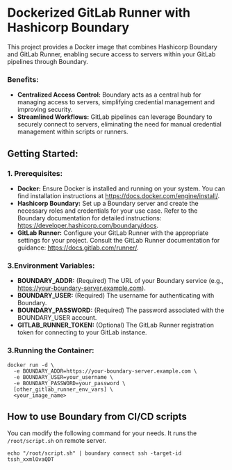 # Dockerized GitLab Runner with Hashicorp Boundary

This project provides a Docker image that combines Hashicorp Boundary and GitLab Runner, enabling secure access to servers within your GitLab pipelines through Boundary.

### Benefits:

- **Centralized Access Control:** Boundary acts as a central hub for managing access to servers, simplifying credential management and improving security.
- **Streamlined Workflows:** GitLab pipelines can leverage Boundary to securely connect to servers, eliminating the need for manual credential management within scripts or runners.

## Getting Started:

### 1. Prerequisites:

- **Docker:** Ensure Docker is installed and running on your system. You can find installation instructions at https://docs.docker.com/engine/install/.
- **Hashicorp Boundary:** Set up a Boundary server and create the necessary roles and credentials for your use case. Refer to the Boundary documentation for detailed instructions: https://developer.hashicorp.com/boundary/docs.
- **GitLab Runner:** Configure your GitLab Runner with the appropriate settings for your project. Consult the GitLab Runner documentation for guidance: https://docs.gitlab.com/runner/.

### 3.Environment Variables:

- **BOUNDARY_ADDR:** (Required) The URL of your Boundary service (e.g., https://your-boundary-server.example.com).
- **BOUNDARY_USER:** (Required) The username for authenticating with Boundary.
- **BOUNDARY_PASSWORD:** (Required) The password associated with the BOUNDARY_USER account.
- **GITLAB_RUNNER_TOKEN:** (Optional) The GitLab Runner registration token for connecting to your GitLab instance.

### 3.Running the Container:

```
docker run -d \
  -e BOUNDARY_ADDR=https://your-boundary-server.example.com \
  -e BOUNDARY_USER=your_username \
  -e BOUNDARY_PASSWORD=your_password \
  [other_gitlab_runner_env_vars] \
  <your_image_name>
```

## How to use Boundary from CI/CD scripts

You can modify the following command for your needs. It runs the ``/root/script.sh`` on remote server.

```
echo "/root/script.sh" | boundary connect ssh -target-id tssh_xxmlOvaQDT
```
